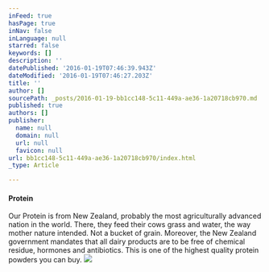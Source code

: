 ```yaml
---
inFeed: true
hasPage: true
inNav: false
inLanguage: null
starred: false
keywords: []
description: ''
datePublished: '2016-01-19T07:46:39.943Z'
dateModified: '2016-01-19T07:46:27.203Z'
title: ''
author: []
sourcePath: _posts/2016-01-19-bb1cc148-5c11-449a-ae36-1a20718cb970.md
published: true
authors: []
publisher:
  name: null
  domain: null
  url: null
  favicon: null
url: bb1cc148-5c11-449a-ae36-1a20718cb970/index.html
_type: Article

---
```

#### Protein

Our Protein is from New Zealand, probably the most agriculturally advanced nation in the world. There, they feed their cows grass and water, the way mother nature intended. Not a bucket of grain. Moreover, the New Zealand government mandates that all dairy products are to be free of chemical residue, hormones and antibiotics. This is one of the highest quality protein powders you can buy.
![](https://the-grid-user-content.s3-us-west-2.amazonaws.com/885d5962-d25c-430c-b0d7-f23bb09ef4a7.jpg)
